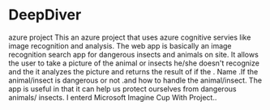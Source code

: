 # DeepDiver
azure project
This an azure project that uses azure cognitive servies like image recognition and analysis.
The web app  is basically an  image recognition search app for dangerous insects and animals on site.
It allows the user to take a picture of the animal or insects he/she doesn't recognize and the it analyzes the picture and returns the result 
of if the 
    . Name
    .If the animal/insect is dangerous or not
    .and how to handle the animal/insect.
The app is useful in that it can help us protect ourselves from dangerous animals/ insects.
I enterd Microsoft Imagine Cup With Project..
